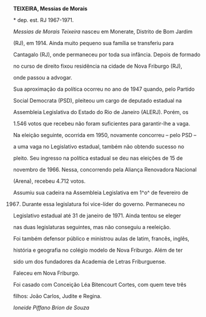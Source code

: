 **TEIXEIRA, Messias de Morais**



\* dep. est. RJ 1967-1971.



*Messias de Morais Teixeira* nasceu em Monerate, Distrito de Bom Jardim

(RJ), em 1914. Ainda muito pequeno sua família se transferiu para

Cantagalo (RJ), onde permaneceu por toda sua infância. Depois de formado

no curso de direito fixou residência na cidade de Nova Friburgo (RJ),

onde passou a advogar.



Sua aproximação da política ocorreu no ano de 1947 quando, pelo Partido

Social Democrata (PSD), pleiteou um cargo de deputado estadual na

Assembleia Legislativa do Estado do Rio de Janeiro (ALERJ). Porém, os

1.546 votos que recebeu não foram suficientes para garantir-lhe a vaga.



Na eleição seguinte, ocorrida em 1950, novamente concorreu – pelo PSD –

a uma vaga no Legislativo estadual, também não obtendo sucesso no

pleito. Seu ingresso na política estadual se deu nas eleições de 15 de

novembro de 1966. Nessa, concorrendo pela Aliança Renovadora Nacional

(Arena), recebeu 4.712 votos.



Assumiu sua cadeira na Assembleia Legislativa em 1^o^ de fevereiro de

1967. Durante essa legislatura foi vice-líder do governo. Permaneceu no

Legislativo estadual até 31 de janeiro de 1971. Ainda tentou se eleger

nas duas legislaturas seguintes, mas não conseguiu a reeleição.



Foi também defensor público e ministrou aulas de latim, francês, inglês,

história e geografia no colégio modelo de Nova Friburgo. Além de ter

sido um dos fundadores da Academia de Letras Friburguense.



Faleceu em Nova Friburgo.



Foi casado com Conceição Léa Bitencourt Cortes, com quem teve três

filhos: João Carlos, Judite e Regina.



*Ioneide Piffano Brion de Souza*




